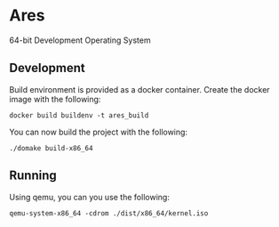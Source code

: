 # Ares

64-bit Development Operating System

## Development

Build environment is provided as a docker container. Create the docker image with the following:

```
docker build buildenv -t ares_build
```

You can now build the project with the following:

```
./domake build-x86_64
```

## Running

Using qemu, you can you use the following:

```
qemu-system-x86_64 -cdrom ./dist/x86_64/kernel.iso
```

